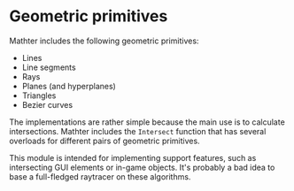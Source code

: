 # Geometric primitives

Mathter includes the following geometric primitives:
- Lines
- Line segments
- Rays
- Planes (and hyperplanes)
- Triangles
- Bezier curves

The implementations are rather simple because the main use is to calculate intersections. Mathter includes the `Intersect` function that has several overloads for different pairs of geometric primitives.

This module is intended for implementing support features, such as intersecting GUI elements or in-game objects. It's probably a bad idea to base a full-fledged raytracer on these algorithms.
